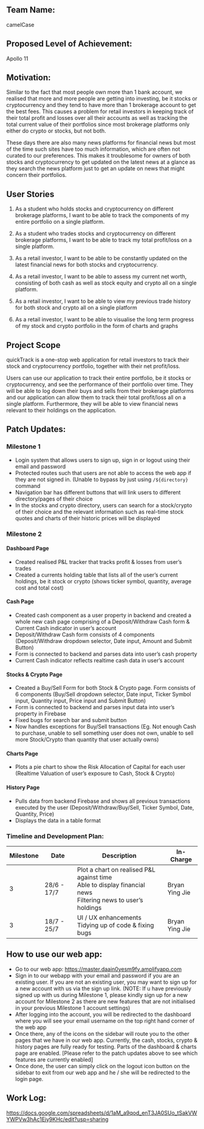 ## Team Name:
camelCase

## Proposed Level of Achievement: 
Apollo 11

## Motivation:
Similar to the fact that most people own more than 1 bank account, we realised that more and more people are getting into investing, be it stocks or cryptocurrency and they tend to have more than 1 brokerage account to get the best fees. This causes a problem for retail investors in keeping track of their total profit and losses over all their accounts as well as tracking the total current value of their portfolios since most brokerage platforms only either do crypto or stocks, but not both. 

These days there are also many news platforms for financial news but most of the time such sites have too much information, which are often not curated to our preferences. This makes it troublesome for owners of both stocks and cryptocurrency to get updated on the latest news at a glance as they search the news platform just to get an update on news that might concern their portfolios. 

## User Stories
1. As a student who holds stocks and cryptocurrency on different brokerage platforms, I want to be able to track the components of my entire portfolio on a single platform.

2. As a student who trades stocks and cryptocurrency on different brokerage platforms, I want to be able to track my total profit/loss on a single platform. 

3. As a retail investor, I want to be able to be constantly updated on the latest financial news for both stocks and cryptocurrency.

4. As a retail investor, I want to be able to assess my current net worth, consisting of both cash as well as stock equity and crypto all on a single platform.

5. As a retail investor, I want to be able to view my previous trade history for both stock and crypto all on a single platform

6. As a retail investor, I want to be able to visualise the long term progress of my stock and crypto portfolio in the form of charts and graphs

## Project Scope
quickTrack is a one-stop web application for retail investors to track their stock and cryptocurrency portfolio, together with their net profit/loss. 

Users can use our application to track their entire portfolio, be it stocks or cryptocurrency, and see the performance of their portfolio over time. They will be able to log down their buys and sells from their brokerage platforms and our application can allow them to track their total profit/loss all on a single platform. Furthermore, they will be able to view financial news relevant to their holdings on the application.


## Patch Updates: 
### Milestone 1
+ Login system that allows users to sign up, sign in or logout using their email and password
+ Protected routes such that users are not able to access the web app if they are not signed in. (Unable to bypass by just using `/${directory}` command
+ Navigation bar has different buttons that will link users to different directory/pages of their choice
+ In the stocks and crypto directory, users can search for a stock/crypto of their choice and the relevant information such as real-time stock quotes and charts of their historic prices will be displayed

### Milestone 2
#### Dashboard Page
+ Created realised P&L tracker that tracks profit & losses from user’s trades
+ Created a currents holding table that lists all of the user’s current holdings, be it stock or crypto (shows ticker symbol, quantity, average cost and total cost)
#### Cash Page
+ Created cash component as a user property in backend and created a whole new cash page comprising of a Deposit/Withdraw Cash form & Current Cash indicator in user’s account
+ Deposit/Withdraw Cash form consists of 4 components (Deposit/Withdraw dropdown selector, Date input, Amount and Submit Button)
+ Form is connected to backend and parses data into user’s cash property
+ Current Cash indicator reflects realtime cash data in user’s account
#### Stocks & Crypto Page
+ Created a Buy/Sell Form for both Stock & Crypto page. Form consists of 6 components (Buy/Sell dropdown selector, Date input, Ticker Symbol input, Quantity input, Price input and Submit Button)
+ Form is connected to backend and parses input data into user’s property in Firebase
+ Fixed bugs for search bar and submit button
+ Now handles exceptions for Buy/Sell transactions (Eg. Not enough Cash to purchase, unable to sell something user does not own, unable to sell more Stock/Crypto than quantity that user actually owns)
#### Charts Page
+ Plots a pie chart to show the Risk Allocation of Capital for each user (Realtime Valuation of user’s exposure to Cash, Stock & Crypto)
#### History Page
+ Pulls data from backend Firebase and shows all previous transactions executed by the user (Deposit/Withdraw/Buy/Sell, Ticker Symbol, Date, Quantity, Price)
+ Displays the data in a table format

### Timeline and Development Plan: 

| Milestone     | Date          | Description  | In-Charge |
| ------------- | ------------- | ------------ | --------- |
| 3   | 28/6 - 17/7 | Plot a chart on realised P&L against time <br /> Able to display financial news <br /> Filtering news to user’s holdings | Bryan <br /> Ying Jie |
| 3 | 18/7 - 25/7      |   UI / UX enhancements <br /> Tidying up of code & fixing bugs | Bryan <br /> Ying Jie |





## How to use our web app: 
+ Go to our web app: https://master.daain0yesm9fy.amplifyapp.com 
+ Sign in to our webapp with your email and password if you are an existing user. If you are not an existing user, you may want to sign up for a new account with us via the sign up link. 
(NOTE: If u have previously signed up with us during Milestone 1, please kindly sign up for a new account for Milestone 2 as there are new features that are not initialised in your previous Milestone 1 account settings)
+ After logging into the account, you will be redirected to the dashboard where you will see your email username on the top right hand corner of the web app
+ Once there, any of the icons on the sidebar will route you to the other pages that we have in our web app. Currently, the cash, stocks, crypto & history pages are fully ready for testing. Parts of the dashboard & charts page are enabled.
[Please refer to the patch updates above to see which features are currently enabled]
+ Once done, the user can simply click on the logout icon button on the sidebar to exit from our web app and he / she will be redirected to the login page.

## Work Log: 
https://docs.google.com/spreadsheets/d/1aM_a9qod_enT3JA0SUo_tSakVWYWPVw3hAc1Ejy9KHc/edit?usp=sharing 
